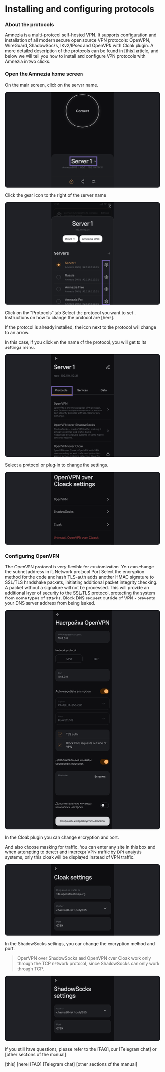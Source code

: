 # Installing and configuring protocols

### About the protocols

Amnezia is a multi-protocol self-hosted VPN. It supports configuration and installation of all modern secure open source VPN protocols: 
OpenVPN, WireGuard, ShadowSocks, IKv2/IPsec and OpenVPN with Cloak plugin. A more detailed description of the protocols can be found in [this] article, 
and below we will tell you how to install and configure VPN protocols with Amnezia in two clicks.
&nbsp;

### Open the Amnezia home screen 

On the main screen, click on the server name.

![instruction 1](https://raw.githubusercontent.com/Aftershock669/amnezia-open-docs/master/docs/en/instructions/11_installation-configuration-protocols/img/icp_en_1.png)

Click the gear icon to the right of the server name


![instruction 1](https://raw.githubusercontent.com/Aftershock669/amnezia-open-docs/master/docs/en/instructions/11_installation-configuration-protocols/img/icp_en_2.png)

Click on the "Protocols" tab 
Select the protocol you want to set . 
Instructions on how to change the protocol are [here].

If the protocol is already installed, the icon next to the protocol will change to an arrow.  

In this case, if you click on the name of the protocol, you will get to its settings menu.


![instruction 1](https://raw.githubusercontent.com/Aftershock669/amnezia-open-docs/master/docs/en/instructions/11_installation-configuration-protocols/img/icp_en_3.png)

Select a protocol or plug-in to change the settings.

![instruction 1](https://raw.githubusercontent.com/Aftershock669/amnezia-open-docs/master/docs/en/instructions/11_installation-configuration-protocols/img/icp_en_4.png)

### Configuring OpenVPN

The OpenVPN protocol is very flexible for customization.
You can change the subnet address in it. 
Network protocol 
Port 
Select the encryption method for the code and hash
TLS-auth adds another HMAC signature to SSL/TLS handshake packets, initiating additional packet integrity checking. 
A packet without a signature will not be processed. This will provide an additional layer of security to the SSL/TLS protocol, 
protecting the system from some types of attacks. Block DNS request outside of VPN - prevents your DNS server address from being leaked.

![instruction 1](https://raw.githubusercontent.com/Aftershock669/amnezia-open-docs/master/docs/en/instructions/11_installation-configuration-protocols/img/icp_en_5.png)

In the Cloak plugin you can change encryption and port. 

And also choose masking for traffic. 
You can enter any site in this box and when attempting to detect and intercept VPN traffic by DPI analysis systems, only this cloak will be displayed instead of VPN traffic.

![instruction 1](https://raw.githubusercontent.com/Aftershock669/amnezia-open-docs/master/docs/en/instructions/11_installation-configuration-protocols/img/icp_en_6.png)

In the ShadowSocks settings, you can change the encryption method and port.

> OpenVPN over ShadowSocks and OpenVPN over Cloak work only through the TCP network protocol,
> since ShadowSocks can only work through TCP.

![instruction 1](https://raw.githubusercontent.com/Aftershock669/amnezia-open-docs/master/docs/en/instructions/11_installation-configuration-protocols/img/icp_en_7.png)

If you still have questions, please refer to the [FAQ], our [Telegram chat] or [other sections of the manual]

[amnezia-site-ext-link]: https://amnezia-web-nx1r.vercel.app
[about-int-link]: /about
[this]
[here]
[FAQ]
[Telegram chat] 
[other sections of the manual]














